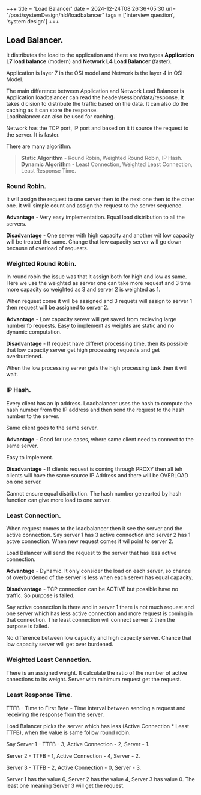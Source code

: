 +++
title = 'Load Balancer'
date = 2024-12-24T08:26:36+05:30
url= "/post/systemDesign/hld/loadbalancer"
tags = ['interview question', 'system design']
+++

## Load Balancer.

It distributes the load to the application and there are two types **Application L7 load balance** (modern) and **Network L4 Load Balancer** (faster).

Application is layer 7 in the OSI model and Network is the layer 4 in OSI Model.

The main difference between Application and Network Lead Balancer is Application loadbalancer can read the header/session/data/response. It takes dicision to distribute the traffic based on the data. It can also do the caching as it can store the response.  
Loadbalancer can also be used for caching.

Network has the TCP port, IP port and based on it it source the request to the server. It is faster.

There are many algorithm.  
>**Static Algorithm** - Round Robin, Weighted Round Robin, IP Hash.  
**Dynamic Algorithm** - Least Connection, Weighted Least Connection, Least Response Time.

### Round Robin.

It will assign the request to one server then to the next one then to the other one. It will simple count and assign the request to the server sequence.

**Advantage** - Very easy implementation. Equal load distribution to all the servers.

**Disadvantage** - One server with high capacity and another wit low capacity will be treated the same.
Change that low capacity server will go down because of overload of requests.

### Weighted Round Robin.

In round robin the issue was that it assign both for high and low as same. Here we use the weighted as server one can take more request and 3 time more capacity so weighted as 3 and server 2 is weighted as 1.

When request come it will be assigned and 3 requets will assign to server 1 then request will be assigned to server 2.

**Advantage** - Low capacity serevr will get saved from recieving large number fo requests. Easy to implement as weights are static and no dynamic computation.

**Disadvantage** - If request have differet processing time, then its possible that low capacity server get high processing requests and get overburdened.

When the low processing server gets the high processing task then it will wait.

### IP Hash.

Every client has an ip address. Loadbalancer uses the hash to compute the hash number from the IP address and then send the request to the hash number to the server.

Same client goes to the same server.

**Advantage** - Good for use cases, where same client need to connect to the same server.

Easy to implement.

**Disadvantage** - If clients request is coming through PROXY then all teh clients will have the same source IP Address and there will be OVERLOAD on one server.

Cannot ensure equal distribution. The hash number genearted by hash function can give more load to one server.

### Least Connection.

When request comes to the loadbalancer then it see the server and the active connection. Say server 1 has 3 active connection and server 2 has 1 actve connection. When new request comes it wil point to server 2.

Load Balancer will send the request to the server that has less active connection.

**Advantage** - Dynamic. It only consider the load on each server, so chance of overburdened of the server is less when each serevr has equal capacity.

**Disadvantage** - TCP connection can be ACTIVE but possible have no traffic. So purpose is failed.

Say active connection is there and in server 1 there is not much request and one server which has less active connection and more request is coming in that connection. The least connection will connect server 2 then the purpose is failed.

No difference between low capacity and high capacity server. Chance that low capacity server will get over burdened.

### Weighted Least Connection.

There is an assigned weight. It calculate the ratio of the number of active cnnections to its weight. Server with minimum request get the request.

### Least Response Time.

TTFB - Time to First Byte - Time interval between sending a request and receiving the response from the server.

Load Balancer picks the server which has less (Active Connection \* Least TTFB), when the value is same follow round robin.

Say Server 1 - TTFB - 3, Active Connection - 2, Server - 1.

Server 2 - TTFB - 1, Active Connection - 4, Server - 2.

Server 3 - TTFB - 2, Active Connection - 0, Server - 3.

Server 1 has the value 6, Server 2 has the value 4, Server 3 has value 0. The least one meaning Server 3 will get the request.
